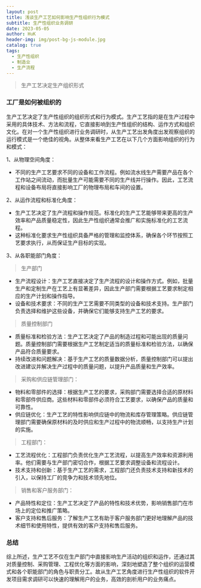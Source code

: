 ```yaml
---
layout: post
title: 浅谈生产工艺如何影响生产性组织行为模式
subtitle: 生产性组织业务调研
date: 2023-05-05
author: HuK
header-img: img/post-bg-js-module.jpg
catalog: true
tags:
  - 生产性组织
  - 制造业
  - 生产流程
---
```


> 生产工艺决定生产组织形式

### 工厂是如何被组织的

生产工艺决定了生产性组织的组织形式和行为模式。生产工艺指的是在生产过程中采用的具体技术、方法和流程，它直接影响到生产性组织的结构、运作方式和组织文化。在对一个生产性组织进行业务调研时，从生产工艺出发角度出发观察组织的运行模式是一个绝佳的视角。从整体来看生产工艺在以下几个方面影响组织的行为和模式：

1、从物理空间角度：

- 不同的生产工艺要求不同的设备和工作流程。例如流水线生产需要产品在各个工作站之间流动，而批量生产可能需要不同的生产线并行操作。因此，工艺流程和设备布局将直接影响工厂的物理布局和车间的设置。

2、从运作流程和标准化角度：

- 生产工艺决定了生产流程和操作规范。标准化的生产工艺能够带来更高的生产效率和产品质量稳定性，因此生产性组织通常会推广和实施标准化的工艺流程。
- 这种标准化要求生产性组织具备严格的管理和监控体系，确保各个环节按照工艺要求执行，从而保证生产目标的实现。

3、从各职能部门角度：

> 生产部门

- 生产流程设计：生产工艺直接决定了生产流程的设计和操作方式。例如，批量生产和定制生产在工艺上有显著差异，因此生产部门需要根据工艺要求制定相应的生产计划和操作指导。
- 设备和技术要求：不同的生产工艺需要不同类型的设备和技术支持。生产部门负责选择和维护这些设备，并确保它们能够支持生产工艺的要求。

> 质量控制部门

- 质量标准和检验方法：生产工艺决定了产品的制造过程和可能出现的质量问题。质量控制部门需要根据生产工艺制定适当的质量标准和检验方法，以确保产品符合质量要求。
- 持续改进和问题解决：基于生产工艺的质量数据分析，质量控制部门可以提出改进建议并解决生产过程中的质量问题，以提升产品质量和生产效率。

> 采购和供应链管理部门：

- 物料和零部件的选择：根据生产工艺的要求，采购部门需要选择合适的原材料和零部件供应商。这些材料和零部件必须符合工艺要求，以确保产品的质量和可靠性。
- 供应链优化：生产工艺的特性影响供应链中的物流和库存管理策略。供应链管理部门需要确保原材料的及时供应和生产过程中的物流顺畅，以支持生产计划的实施。

> 工程部门：

- 工艺流程优化：工程部门负责优化生产工艺流程，以提高生产效率和资源利用率。他们需要与生产部门密切合作，根据工艺要求调整设备和流程设计。
- 技术支持和创新：基于生产工艺的需求，工程部门还负责技术支持和新技术的引入，以保持工厂的竞争力和技术领先地位。

> 销售和客户服务部门：

- 产品特性和定位：生产工艺决定了产品的特性和技术优势，影响销售部门在市场上的定位和推广策略。
- 客户支持和售后服务：了解生产工艺有助于客户服务部门更好地理解产品的技术细节和使用特性，提供有效的客户支持和售后服务。

### 总结

综上所述，生产工艺不仅在生产部门中直接影响生产活动的组织和运作，还通过其对质量控制、采购管理、工程优化等方面的影响，深刻地塑造了整个组织的运营模式和各个职能部门的角色与职责分工。故从生产工艺角度进行生产性组织的软件开发项目需求调研可以快速的理解用户的业务，高效的剖析用户的业务痛点。
